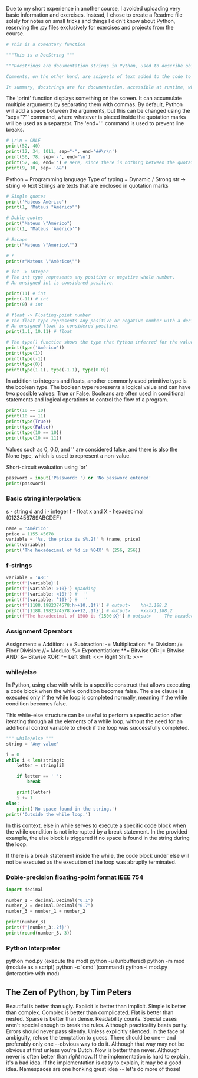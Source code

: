 Due to my short experience in another course, I avoided uploading very basic information and exercises. Instead, I chose to create a Readme file solely for notes on small tricks and things I didn't know about Python, reserving the .py files exclusively for exercises and projects from the course.

```python
# This is a comentary function

"""This is a DocString """

"""Docstrings are documentation strings in Python, used to describe objects such as functions, classes, or modules. They can be accessed at runtime and provide detailed information about the usage and behavior of the object.

Comments, on the other hand, are snippets of text added to the code to provide explanations or annotations to programmers. They are ignored by the Python interpreter and have no impact on program execution.

In summary, docstrings are for documentation, accessible at runtime, while comments are for clarification purposes and are ignored by the Python interpreter."""
```

The 'print' function displays something on the screen. It can accumulate multiple arguments by separating them with commas. By default, Python will add a space between the arguments, but this can be changed using the 'sep="?"' command, where whatever is placed inside the quotation marks will be used as a separator. The 'end=''' command is used to prevent line breaks.


```python
# \r\n = CRLF
print(52, 40)
print(12, 34, 1011, sep="-", end='##\r\n')
print(56, 78, sep='-', end='\n')
print(52, 44, end='') # Here, since there is nothing between the quotation marks, Python does not break the line and continues with the next command.
print(9, 10, sep= '&&')
```
Python = Programming language
Type of typing = Dynamic / Strong
str -> string -> text
Strings are texts that are enclosed in quotation marks

```python
# Single quotes
print('Mateus Américo')
print(1, 'Mateus "Américo"')

# Doble quotes
print("Mateus \"Américo")
print(1, "Mateus 'Américo'")

# Escape
print("Mateus \"Américo\"")

# r
print(r"Mateus \"Américo\"")
```

```python
# int -> Integer
# The int type represents any positive or negative whole number.
# An unsigned int is considered positive.

print(11) # int
print(-11) # int
print(0) # int

# float -> Floating-point number
# The float type represents any positive or negative number with a decimal point.
# An unsigned float is considered positive.
print(1.1, 10.11) # float

# The type() function shows the type that Python inferred for the value.
print(type('Américo'))
print(type(1))
print(type(-1))
print(type(0))
print(type(1.1), type(-1.1), type(0.0))
```


In addition to integers and floats, another commonly used primitive type is the boolean type. The boolean type represents a logical value and can have two possible values: True or False. Booleans are often used in conditional statements and logical operations to control the flow of a program.

```python
print(10 == 10)
print(10 == 11)
print(type(True))
print(type(False))
print(type(10 == 10))
print(type(10 == 11))
```

Values such as 0, 0.0, and '' are considered false, and there is also the None type, which is used to represent a non-value.

Short-circuit evaluation using 'or'
```python	
password = input('Password: ') or 'No password entered'
print(password)
```

### Basic string interpolation:

s - string
d and i - integer
f - float
x and X - hexadecimal (0123456789ABCDEF)

```python	
name = 'Américo'
price = 1155.45678
variable = '%s, the price is $%.2f' % (name, price)
print(variable)
print('The hexadecimal of %d is %04X' % (256, 256))
```

### f-strings
```python	
variable = 'ABC'
print(f'{variable}')
print(f'{variable: >10}') #padding
print(f'{variable: <10}') #  ''
print(f'{variable: ^10}') #  ''
print(f'{1188.1982374578:h>+10,.1f}') # output>    hh+1,188.2 
print(f'{1188.1982374578:x=+12,.1f}') # output>    +xxxx1,188.2
print(f'The hexadecimal of 1500 is {1500:X}') # output>     The hexadecimal of 1500 is 5DC
```

### Assignment Operators 

Assignment: =
Addition: +=
Subtraction: -=
Multiplication: *=
Division: /=
Floor Division: //=
Modulo: %=
Exponentiation: **=
Bitwise OR: |=
Bitwise AND: &=
Bitwise XOR: ^=
Left Shift: <<=
Right Shift: >>=


### while/else

In Python, using else with while is a specific construct that allows executing a code block when the while condition becomes false. The else clause is executed only if the while loop is completed normally, meaning if the while condition becomes false.

This while-else structure can be useful to perform a specific action after iterating through all the elements of a while loop, without the need for an additional control variable to check if the loop was successfully completed.

```python
""" while/else """
string = 'Any value'

i = 0
while i < len(string):
    letter = string[i]

    if letter == ' ':
        break

    print(letter)
    i += 1
else:
    print('No space found in the string.')
print('Outside the while loop.')
```

In this context, else in while serves to execute a specific code block when the while condition is not interrupted by a break statement. In the provided example, the else block is triggered if no space is found in the string during the loop.

If there is a break statement inside the while, the code block under else will not be executed as the execution of the loop was abruptly terminated.

### Doble-precision floating-point format IEEE 754
```python
import decimal

number_1 = decimal.Decimal("0.1")
number_2 = decimal.Decimal("0.7")
number_3 = number_1 + number_2

print(number_3)
print(f'{number_3:.2f}')
print(round(number_3, 3))
```

### Python Interpreter

python mod.py (execute the mod)
python -u (unbuffered)
python -m mod (module as a script)
python -c 'cmd' (command)
python -i mod.py (interactive with mod)


## The Zen of Python, by Tim Peters

Beautiful is better than ugly.
Explicit is better than implicit.
Simple is better than complex.
Complex is better than complicated.
Flat is better than nested.
Sparse is better than dense.
Readability counts.
Special cases aren't special enough to break the rules.
Although practicality beats purity.
Errors should never pass silently.
Unless explicitly silenced.
In the face of ambiguity, refuse the temptation to guess.
There should be one-- and preferably only one --obvious way to do it.
Although that way may not be obvious at first unless you're Dutch.
Now is better than never.
Although never is often better than *right* now.
If the implementation is hard to explain, it's a bad idea.
If the implementation is easy to explain, it may be a good idea.
Namespaces are one honking great idea -- let's do more of those!